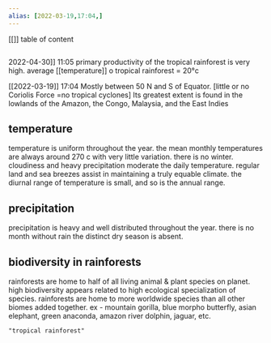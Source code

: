 ```yaml
---
alias: [2022-03-19,17:04,]
---
```

[[]]
table of content
```toc
```

2022-04-30]] 11:05
primary productivity of the tropical rainforest is very high.
average [[temperature]] o tropical rainforest = 20°c

[[2022-03-19]] 17:04
Mostly between 50 N and S of Equator. [little or no Coriolis Force =no tropical cyclones]
Its greatest extent is found in the lowlands of the Amazon, the Congo, Malaysia, and the East Indies
## temperature
temperature is uniform throughout the year.
the mean monthly temperatures are always around 270 c with very little variation.
there is no winter.
cloudiness and heavy precipitation moderate the daily temperature.
regular land and sea breezes assist in maintaining a truly equable climate.
the diurnal range of temperature is small, and so is the annual range.
## precipitation
precipitation is heavy and well distributed throughout the year.
there is no month without rain
the distinct dry season is absent.
## biodiversity in rainforests
rainforests are home to half of all living animal & plant species on planet.
high biodiversity appears related to high ecological specialization of species.
rainforests are home to more worldwide species than all other biomes added together.
ex - mountain gorilla, blue morpho butterfly, asian elephant, green anaconda, amazon river dolphin, jaguar, etc.
```query
"tropical rainforest"
```